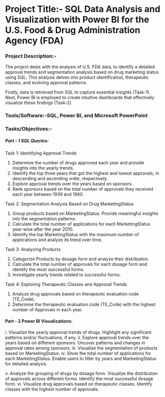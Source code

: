 # Project Title:- SQL Data Analysis and Visualization with Power BI for the U.S. Food & Drug Administration Agency (FDA)

### Project Description:- 

The project deals with the analysis of U.S. FDA data, to identify a detailed approval trends and segmentation analysis based on drug marketing status using SQL. This analysis delves into product identification, therapeutic classes, and evolving approval patterns.

Firstly, data is retrieved from SQL to capture essential insights (Task-1). Next, Power BI is employed to create intuitive dashboards that effectively visualize these findings (Task-2).

### Tools/Software:-SQL, Power BI, and Microsoft PowerPoint

### Tasks/Objectives:-

##### Part - 1 SQL Queries:

Task 1: Identifying Approval Trends
1. Determine the number of drugs approved each year and provide insights into the yearly trends.
2. Identify the top three years that got the highest and lowest approvals, in descending and ascending order, respectively.
3. Explore approval trends over the years based on sponsors. 
4. Rank sponsors based on the total number of approvals they received each year between 1939 and 1960.

Task 2: Segmentation Analysis Based on Drug MarketingStatus
1. Group products based on MarketingStatus. Provide meaningful insights into the segmentation patterns.
2. Calculate the total number of applications for each MarketingStatus year-wise after the year 2010. 
3. Identify the top MarketingStatus with the maximum number of applications and analyze its trend over time.

Task 3: Analyzing Products
1. Categorize Products by dosage form and analyze their distribution.
2. Calculate the total number of approvals for each dosage form and identify the most successful forms.
3. Investigate yearly trends related to successful forms. 

Task 4: Exploring Therapeutic Classes and Approval Trends
1. Analyze drug approvals based on therapeutic evaluation code (TE_Code).
2. Determine the therapeutic evaluation code (TE_Code) with the highest number of Approvals in each year.

#### Part - 2 Power BI Visualizations:

i. Visualize the yearly approval trends of drugs. Highlight any significant patterns and/or fluctuations, if any.
ii. Explore approval trends over the years based on different sponsors. Uncover patterns and changes in approval rates among sponsors.
iii. Visualize the segmentation of products based on MarketingStatus. 
iv. Show the total number of applications for each MarketingStatus. Enable users to filter by years and MarketingStatus for detailed analysis.

v. Analyze the grouping of drugs by dosage form. Visualize the distribution of approvals across different forms. Identify the most successful dosage form.
vi. Visualize drug approvals based on therapeutic classes. Identify classes with the highest number of approvals.
